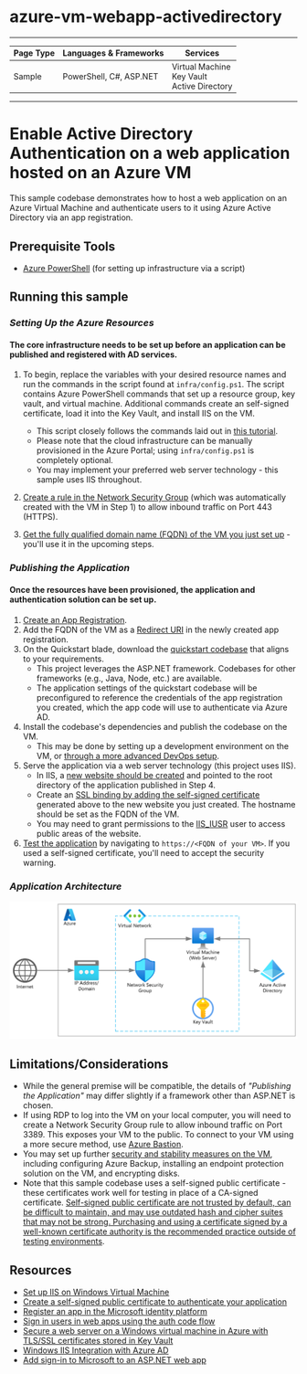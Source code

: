 # azure-vm-webapp-activedirectory

---

| Page Type | Languages & Frameworks     | Services |
|-----------|-----------|------------|
| Sample    | PowerShell, C#, ASP.NET    | Virtual Machine<br>Key Vault<br>Active Directory |

---

# Enable Active Directory Authentication on a web application hosted on an Azure VM

This sample codebase demonstrates how to host a web application on an Azure Virtual Machine and authenticate users to it using Azure Active Directory via an app registration.

## Prerequisite Tools
- [Azure PowerShell](https://learn.microsoft.com/en-us/powershell/azure/install-az-ps?view=azps-8.3.0) (for setting up infrastructure via a script)

## Running this sample

### _*Setting Up the Azure Resources*_
#### The core infrastructure needs to be set up before an application can be published and registered with AD services.
1.  To begin, replace the variables with your desired resource names and run the commands in the script found at ```infra/config.ps1```. The script contains Azure PowerShell commands that set up a resource group, key vault, and virtual machine. Additional commands create an self-signed certificate, load it into the Key Vault, and install IIS on the VM.
    - This script closely follows the commands laid out in [this tutorial](https://learn.microsoft.com/en-us/azure/virtual-machines/windows/tutorial-secure-web-server).
    - Please note that the cloud infrastructure can be manually provisioned in the Azure Portal; using ```infra/config.ps1``` is completely optional.
    - You may implement your preferred web server technology - this sample uses IIS throughout.

2. [Create a rule in the Network Security Group](https://learn.microsoft.com/en-us/azure/virtual-network/manage-network-security-group#work-with-security-rules) (which was automatically created with the VM in Step 1) to allow inbound traffic on Port 443 (HTTPS).

3. [Get the fully qualified domain name (FQDN) of the VM you just set up](https://learn.microsoft.com/en-us/azure/virtual-machines/create-fqdn) - you'll use it in the upcoming steps.


### _*Publishing the Application*_
#### Once the resources have been provisioned, the application and authentication solution can be set up.
1. [Create an App Registration](https://learn.microsoft.com/en-us/azure/active-directory/develop/quickstart-register-app#register-an-application).
2. Add the FQDN of the VM as a [Redirect URI](https://learn.microsoft.com/en-us/azure/active-directory/develop/quickstart-register-app#add-a-redirect-uri) in the newly created app registration.
3. On the Quickstart blade, download the [quickstart codebase](https://learn.microsoft.com/en-us/azure/active-directory/develop/reference-v2-libraries) that aligns to your requirements.
    - This project leverages the ASP.NET framework. Codebases for other frameworks (e.g., Java, Node, etc.) are available.
    - The application settings of the quickstart codebase will be preconfigured to reference the credentials of the app registration you created, which the app code will use to authenticate via Azure AD. 
4. Install the codebase's dependencies and publish the codebase on the VM.
    - This may be done by setting up a development environment on the VM, or [through a more advanced DevOps setup](https://devblogs.microsoft.com/premier-developer/using-azure-devops-to-deploy-web-applications-to-virtual-machines/).
5. Serve the application via a web server technology (this project uses IIS).
    - In IIS, a [new website should be created](https://learn.microsoft.com/en-us/iis/get-started/getting-started-with-iis/create-a-web-site) and pointed to the root directory of the application published in Step 4.
    - Create an [SSL binding by adding the self-signed certificate](https://learn.microsoft.com/en-us/iis/manage/configuring-security/how-to-set-up-ssl-on-iis#create-an-ssl-binding-1) generated above to the new website you just created. The hostname should be set as the FQDN of the VM.
    - You may need to grant permissions to the [IIS_IUSR](https://learn.microsoft.com/en-us/troubleshoot/developer/webapps/iis/www-authentication-authorization/understanding-identities#iusr---anonymous-authentication) user to access public areas of the website.
6. [Test the application](https://learn.microsoft.com/en-us/azure/virtual-machines/windows/tutorial-secure-web-server#test-the-secure-web-app) by navigating to ```https://<FQDN of your VM>```. If you used a self-signed certificate, you'll need to accept the security warning. 

### _*Application Architecture*_
![Architecture](/docs/images/diagram.png)

## Limitations/Considerations
- While the general premise will be compatible, the details of _"Publishing the Application"_ may differ slightly if a framework other than ASP.NET is chosen.
- If using RDP to log into the VM on your local computer, you will need to create a Network Security Group rule to allow inbound traffic on Port 3389. This exposes your VM to the public. To connect to your VM using a more secure method, use [Azure Bastion](https://learn.microsoft.com/en-us/azure/bastion/bastion-overview).
- You may set up further [security and stability measures on the VM](https://learn.microsoft.com/en-us/azure/virtual-machines/security-recommendations), including configuring Azure Backup, installing an endpoint protection solution on the VM, and encrypting disks.
- Note that this sample codebase uses a self-signed public certificate - these certificates work well for testing in place of a CA-signed certificate. [Self-signed public certificate are not trusted by default, can be difficult to maintain, and may use outdated hash and cipher suites that may not be strong. Purchasing and using a certificate signed by a well-known certificate authority is the recommended practice outside of testing environments](https://learn.microsoft.com/en-us/azure/active-directory/develop/howto-create-self-signed-certificate).

## Resources
- [Set up IIS on Windows Virtual Machine](https://devblogs.microsoft.com/premier-developer/set-up-iis-on-windows-virtual-machine/)
- [Create a self-signed public certificate to authenticate your application](https://learn.microsoft.com/en-us/azure/active-directory/develop/howto-create-self-signed-certificate)
- [Register an app in the Microsoft identity platform](https://learn.microsoft.com/en-us/azure/active-directory/develop/quickstart-register-app)
- [Sign in users in web apps using the auth code flow](https://learn.microsoft.com/en-us/azure/active-directory/develop/web-app-quickstart?pivots=devlang-aspnet)
- [Secure a web server on a Windows virtual machine in Azure with TLS/SSL certificates stored in Key Vault
](https://learn.microsoft.com/en-us/azure/virtual-machines/windows/tutorial-secure-web-server)
- [Windows IIS Integration with Azure AD](https://learn.microsoft.com/en-us/answers/questions/11093/windows-iis-integration-with-azure-ad.html)
- [Add sign-in to Microsoft to an ASP.NET web app](https://learn.microsoft.com/en-us/azure/active-directory/develop/tutorial-v2-asp-webapp)